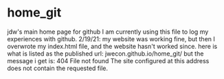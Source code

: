 # home_git
jdw's main home page for github
I am currently using this file to log my experiences with github. 
2/19/21: my website was working fine, but then I overwrote my index.html file, and the website hasn't worked since.
here is what is listed as the published url: jwecon.github.io/home_git/
but the message i get is: 404 File not found 
The site configured at this address does not contain the requested file.
